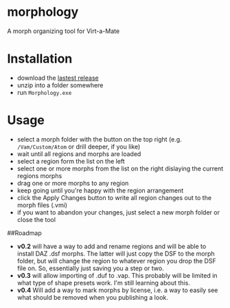 # morphology
A morph organizing tool for Virt-a-Mate

# Installation
- download the [lastest release](https://github.com/morph1sm/morphology/releases)
- unzip into a folder somewhere
- run `Morphology.exe`

# Usage
- select a morph folder with the button on the top right (e.g. `/Vam/Custom/Atom` or drill deeper, if you like)
- wait until all regions and morphs are loaded
- select a region form the list on the left
- select one or more morphs from the list on the right dislaying the current regions morphs
- drag one or more morphs to any region
- keep going until you're happy with the region arrangement
- click the Apply Changes button to write all region changes out to the morph files (.vmi)
- if you want to abandon your changes, just select a new morph folder or close the tool

##Roadmap
- **v0.2** will have a way to add and rename regions and will be able to install DAZ .dsf morphs. The latter will just copy the DSF to the morph folder, but will change the region to whatever region you drop the DSF file on. So, essentially just saving you a step or two.
- **v0.3** will allow importing of .duf to .vap. This probably will be limited in what type of shape presets work. I'm still learning about this.
- **v0.4** Will add a way to mark morphs by license, i.e. a way to easily see what should be removed when you publishing a look.

